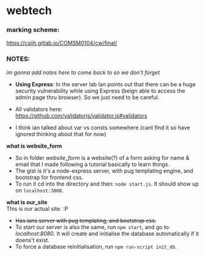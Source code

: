 # webtech

### marking scheme:
https://csijh.gitlab.io/COMSM0104/cw/final/

### NOTES:
_im gonna add notes here to come back to so we don't forget_  
* **Using Express**: In the server lab Ian points out that there can be a huge security vulnerability while using Express (beign able to access the admin page thru browser). So we just need to be careful.

* All validators here:  
https://github.com/validatorjs/validator.js#validators

* I think ian talked about var vs consts somewhere (cant find it so have ignored thinking about that for now)


**what is website_form**  
- So in folder *website_form* is a website(?) of a form asking for name & email that I made following a tutorial basically to learn things.  
- The gist is it's a node-express server, with pug templating engine, and bootstrap for frontend css.  
- To run it cd into the directory and then: ```node start.js```. It should show up on ```localhost:3000```.  

**what is our_site**  
This is our actual site. :P  
- ~~Has ians server with pug templating, and bootstrap css.~~
- To start our server is also the same, run ```npm start```, and go to *localhost:8080*. It will create and initialise the database automatically if it doens't exist.
- To force a database reinitialisation, run ```npm run-script init_db```.

